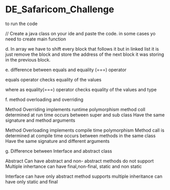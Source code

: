 # DE_Safaricom_Challenge

to run the code 

//  Create a java class on your ide and paste the code. in some cases yo need to create main function 




d. In array we have to shift every block that follows it
but in linked list it is just remove the block and
store the address of the next block it was storing in the previous
block.


e. difference between equals and equality (===) operator

equals operator checks equality of the values

where as equality(===) operator checks equality of the values and type


f. method overloading and overriding

Method Overriding
implements runtime polymorphism
method coll determined at run time
occurs between super and sub class
Have the same signature and method arguments

Method Overloading
implements compile time polymorphism
Method call is determined at compile time
occurs between methods in the same class
Have the same signature and different arguments

g. Difference between Interface and abstract class


Abstract
Can have abstract and non- abstract methods
do not support Multiple inhertance
can have final,non-final, static and non static


Interface
can have only abstract method
supports multiple inheritance
can have only static and final

